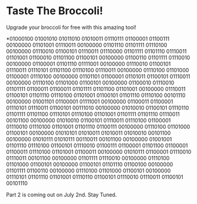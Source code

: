 # Taste The Broccoli!
Upgrade your broccoli for free with this amazing tool!

















*01000100 01001010 01011010 01010011 01110111 01100001 01100111 00100000 01101001 01110011 00100000 01101110 01101111 01110100 00100000 01110010 01100101 01110011 01110000 01101111 01101110 01110011 01101001 01100010 01101100 01100101 00100000 01100110 01101111 01110010 00100000 01100001 01101110 01111001 00100000 01110010 01100101 01110011 01110101 01101100 01110100 01110011 00100000 01110100 01101000 01100001 01110100 00100000 01101101 01100001 01101011 01100101 01110011 00100000 01110100 01101000 01100101 00100000 01100010 01110010 01101111 01100011 01100011 01101111 01101100 01101001 00100000 01110011 01100101 01101110 01110100 01101001 01100101 01101110 01110100 00101110 00100000 01001101 01100001 01111001 00100000 01100011 01100001 01110101 01110011 01100101 00111010 00100000 01010010 01100101 01110110 01101111 01101100 01110101 01110100 01101001 01101111 01101110 01110011 00101100 00100000 01010010 01100101 01110011 01110100 01100001 01110010 01110100 01101001 01101110 01100111 00100000 01110100 01101000 01100101 00100000 01010101 01010011 01010011 01010010 00101100 00100000 01010111 01010111 00110011 00101100 00100000 01001001 01101110 01110100 01100101 01110010 01100111 01100001 01101100 01100001 01100011 01110100 01101001 01100011 00100000 01010111 01100001 01110010 01110011 00101100 00100000 01101111 01110010 00100000 01110100 01101000 01100101 00100000 01100101 01101110 01100100 00100000 01101111 01100110 00100000 01110100 01101000 01100101 00100000 01110101 01101110 01101001 01110110 01100101 01110010 01110011 01100101 00101110


Part 2 is coming out on July 2nd. Stay Tuned.

